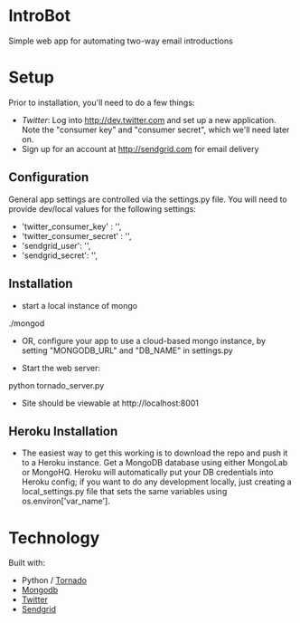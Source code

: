 IntroBot
=================

Simple web app for automating two-way email introductions


Setup
======

Prior to installation, you'll need to do a few things:

* _Twitter_: Log into http://dev.twitter.com and set up a new application.  Note the "consumer key" and "consumer secret", which we'll need later on.
* Sign up for an account at http://sendgrid.com for email delivery


Configuration
-------------

General app settings are controlled via the settings.py file. You will need to provide dev/local values for the following settings:

* 'twitter_consumer_key' : '',
* 'twitter_consumer_secret' : '',
* 'sendgrid_user': '',
* 'sendgrid_secret': '',

Installation
------------

* start a local instance of mongo

./mongod

* OR, configure your app to use a cloud-based mongo instance, by setting "MONGODB_URL" and "DB_NAME" in settings.py

* Start the web server:

python tornado_server.py

* Site should be viewable at http://localhost:8001

Heroku Installation
-------------------
* The easiest way to get this working is to download the repo and push it to a Heroku instance. Get a MongoDB database using either MongoLab or MongoHQ. Heroku will automatically put your DB credentials into Heroku config; if you want to do any development locally, just creating a local_settings.py file that sets the same variables using os.environ['var_name']. 


Technology
===========

Built with:

 * Python / [Tornado](http://tornadoweb.org)
 * [Mongodb](http://www.mongodb.com/)
 * [Twitter](http://dev.twitter.com)
 * [Sendgrid](http://sendgrid.com/docs/API_Reference/)

